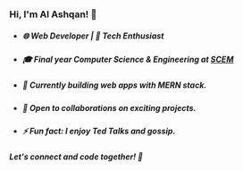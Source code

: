 ### Hi, I'm Al Ashqan! 👋

- ##### 🌐 Web Developer | 🚀 Tech Enthusiast
- ##### 🎓 Final year Computer Science & Engineering at [SCEM](https://sahyadri.edu.in/)
- ##### 🔭 Currently building web apps with MERN stack.
- ##### 👯 Open to collaborations on exciting projects.
- ##### ⚡ Fun fact: I enjoy Ted Talks and gossip.

##### Let's connect and code together! 🤝
